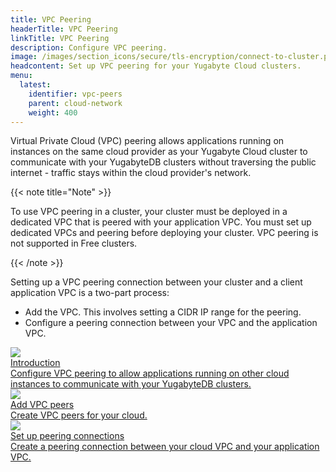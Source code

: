 ```yaml
---
title: VPC Peering
headerTitle: VPC Peering
linkTitle: VPC Peering
description: Configure VPC peering.
image: /images/section_icons/secure/tls-encryption/connect-to-cluster.png
headcontent: Set up VPC peering for your Yugabyte Cloud clusters.
menu:
  latest:
    identifier: vpc-peers
    parent: cloud-network
    weight: 400
---
```


Virtual Private Cloud (VPC) peering allows applications running on instances on the same cloud provider as your Yugabyte Cloud cluster to communicate with your YugabyteDB clusters without traversing the public internet - traffic stays within the cloud provider's network.

{{< note title="Note" >}}

To use VPC peering in a cluster, your cluster must be deployed in a dedicated VPC that is peered with your application VPC. You must set up dedicated VPCs and peering before deploying your cluster. VPC peering is not supported in Free clusters.

{{< /note >}}

Setting up a VPC peering connection between your cluster and a client application VPC is a two-part process:

- Add the VPC. This involves setting a CIDR IP range for the peering.
- Configure a peering connection between your VPC and the application VPC.

<div class="row">

  <div class="col-12 col-md-6 col-lg-12 col-xl-6">
    <a class="section-link icon-offset" href="cloud-vpcs">
      <div class="head">
        <img class="icon" src="/images/section_icons/manage/backup.png" aria-hidden="true" />
        <div class="title">Introduction</div>
      </div>
      <div class="body">
        Configure VPC peering to allow applications running on other cloud instances to communicate with your YugabyteDB clusters.
      </div>
    </a>
  </div>

  <div class="col-12 col-md-6 col-lg-12 col-xl-6">
    <a class="section-link icon-offset" href="./add-vpcs/aws">
      <div class="head">
        <img class="icon" src="/images/section_icons/manage/backup.png" aria-hidden="true" />
        <div class="title">Add VPC peers</div>
      </div>
      <div class="body">
        Create VPC peers for your cloud.
      </div>
    </a>
  </div>

  <div class="col-12 col-md-6 col-lg-12 col-xl-6">
    <a class="section-link icon-offset" href="./add-peering/aws/">
      <div class="head">
        <img class="icon" src="/images/section_icons/quick_start/create_cluster.png" aria-hidden="true" />
        <div class="title">Set up peering connections</div>
      </div>
      <div class="body">
        Create a peering connection between your cloud VPC and your application VPC.
      </div>
    </a>
  </div>
<!--
  <div class="col-12 col-md-6 col-lg-12 col-xl-6">
    <a class="section-link icon-offset" href="endpoints/">
      <div class="head">
        <img class="icon" src="/images/section_icons/manage/enterprise/edit_universe.png" aria-hidden="true" />
        <div class="title">Manage Endpoints</div>
      </div>
      <div class="body">
        Manage the endpoints for connecting to clusters.
      </div>
    </a>
  </div>
-->
</div>
